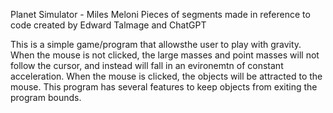 Planet Simulator - Miles Meloni
Pieces of segments made in reference to code created by Edward Talmage and ChatGPT

This is a simple game/program that allowsthe user to play with gravity. 
When the mouse is not clicked, the large masses and point masses will not follow the cursor, and instead will fall in an evironemtn of constant acceleration. 
When the mouse is clicked, the objects will be attracted to the mouse. 
This program has several features to keep objects from exiting the program bounds. 